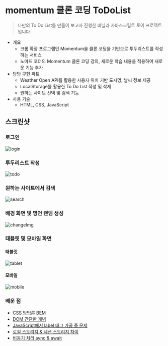 # momentum 클론 코딩 ToDoList
> 나만의 To Do List를 만들어 보고자 진행한 바닐라 자바스크립트 토이 프로젝트입니다.   
  
- 개요
  - 크롬 확장 프로그램인 Momentum을 클론 코딩을 기반으로 투두리스트를 작성하는 서비스
  - 노마드 코더의 Momentum 클론 코딩 강의, 새로운 학습 내용을 적용하여 새로운 기능 추가
- 담당 구현 파트
  - Weather Open API를 활용한 사용자 위치 기반 도시명, 날씨 정보 제공
  - LocalStorage를 활용한 To Do List 작성 및 삭제
  - 원하는 사이트 선택 및 검색 기능
- 사용 기술
  - HTML, CSS, JavaScript

## 스크린샷
### 로그인
![login](https://user-images.githubusercontent.com/77538818/152679019-1b5b0fa5-228c-469a-97e1-3129f8ee40c7.gif)
### 투두리스트 작성
![todo](https://user-images.githubusercontent.com/77538818/152679066-18451318-c896-4357-8989-f874470365e1.gif)
### 원하는 사이트에서 검색
![search](https://user-images.githubusercontent.com/77538818/152679070-ac7c082b-b8bd-4f38-93d9-722cdca889b4.gif)
### 배경 화면 및 명언 랜덤 생성 
![changeImg](https://user-images.githubusercontent.com/77538818/152679074-40de8f7e-d887-4fd3-a1b2-cf197d67b2fe.gif)
### 태블릿 및 모바일 화면
#### 태블릿
![tablet](https://user-images.githubusercontent.com/77538818/152680318-327e6296-6681-4d53-8843-6a2a191497f7.gif)
#### 모바일
![mobile](https://user-images.githubusercontent.com/77538818/152680319-b62ca58f-fb62-455d-8bb4-b29c41d5e4d1.gif)

### 배운 점
- [CSS 방법론 BEM](https://github.com/raccoon-ccoder/TIL/blob/main/HTML%2C%20CSS/%5BCSS%20%EB%B0%A9%EB%B2%95%EB%A1%A0%5D%20BEM%20%EB%B0%A9%EC%8B%9D.md)
- [DOM 간단한 개념](https://github.com/raccoon-ccoder/TIL/blob/main/JavaScript/ToDoList%20%EA%B8%B0%EB%8A%A5%20%EA%B5%AC%ED%98%84%20%EC%A4%91%20%EC%82%BD%EC%A7%88_id%20%EA%B0%92%EC%9D%98%20%ED%83%80%EC%9E%85%20%ED%98%95%EB%B3%80%ED%99%98%EA%B3%BC%20DOM%EC%9D%98%20%EA%B0%84%EB%8B%A8%ED%95%9C%20%EA%B0%9C%EB%85%90.md)
- [JavaScript에서 label 태그 가공 중 문제](https://github.com/raccoon-ccoder/TIL/blob/main/JavaScript/ToDoList%20%EA%B8%B0%EB%8A%A5%20%EA%B5%AC%ED%98%84%20%EC%A4%91%20%EC%82%BD%EC%A7%88_label%20%ED%83%9C%EA%B7%B8%20for%20%EC%86%8D%EC%84%B1%20in%20JS.md)
- [로컬 스토리지 & 세션 스토리지 차이](https://github.com/raccoon-ccoder/TIL/blob/main/JavaScript/%EB%A1%9C%EC%BB%AC%20%EC%8A%A4%ED%86%A0%EB%A6%AC%EC%A7%80%20%26%20%EC%84%B8%EC%85%98%20%EC%8A%A4%ED%86%A0%EB%A6%AC%EC%A7%80.md)
- [비동기 처리 aync & await](https://github.com/raccoon-ccoder/TIL/blob/main/JavaScript/%EB%93%9C%EB%A6%BC%EC%BD%94%EB%94%A9%20JS/7.%20Callback%2C%20Promise%2C%20async%20%26%20await.md)
